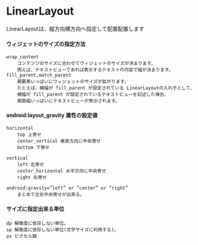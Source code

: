 # LinearLayout

LinearLayoutは、縦方向横方向へ指定して配置配置します


#### ウィジェットのサイズの指定方法
	wrap_content 
		コンテンツのサイズに合わせてウィジェットのサイズが決まります。
		例えば、テキストビューであれば表示するテキストの内容で幅が決まります。
	fill_parent,match_parent 
		親要素いっぱいにウィジェットのサイズが拡がります。
		たとえば、横幅が fill_parent が設定されている LinearLayoutの入れ子として、
		横幅が fill_parent が設定されているテキストビューを記述した場合、
		画面幅いっぱいにテキストビューが表示されます。


#### android:layout_gravity 属性の設定値

	horizontal 
		top 上寄せ
		center_vertical 垂直方向に中央寄せ
		bottom 下寄せ

	vertical 
		left 左寄せ
		center_horizontal 水平方向に中央寄せ
		right 右寄せ

	android:gravity=”left” or ”center” or ”right”
		まとめて左右中央寄せが出来る。



#### サイズに指定出来る単位
	dp 解像度に依存しない単位。
	sp 解像度に依存しない単位(文字サイズに利用する)。
	px ピクセル数
